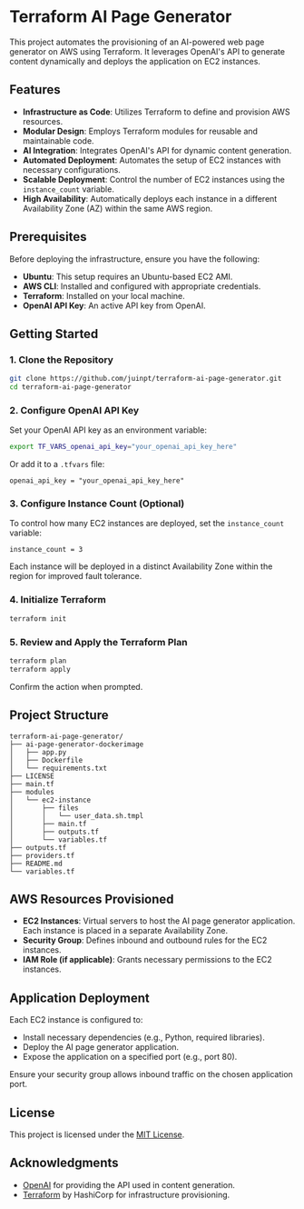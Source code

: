 
# Terraform AI Page Generator

This project automates the provisioning of an AI-powered web page generator on AWS using Terraform. It leverages OpenAI's API to generate content dynamically and deploys the application on EC2 instances.

## Features

- **Infrastructure as Code**: Utilizes Terraform to define and provision AWS resources.
- **Modular Design**: Employs Terraform modules for reusable and maintainable code.
- **AI Integration**: Integrates OpenAI's API for dynamic content generation.
- **Automated Deployment**: Automates the setup of EC2 instances with necessary configurations.
- **Scalable Deployment**: Control the number of EC2 instances using the `instance_count` variable.
- **High Availability**: Automatically deploys each instance in a different Availability Zone (AZ) within the same AWS region.

## Prerequisites

Before deploying the infrastructure, ensure you have the following:

- **Ubuntu**: This setup requires an Ubuntu-based EC2 AMI.
- **AWS CLI**: Installed and configured with appropriate credentials.
- **Terraform**: Installed on your local machine.
- **OpenAI API Key**: An active API key from OpenAI.

## Getting Started

### 1. Clone the Repository

```bash
git clone https://github.com/juinpt/terraform-ai-page-generator.git
cd terraform-ai-page-generator
```

### 2. Configure OpenAI API Key

Set your OpenAI API key as an environment variable:

```bash
export TF_VARS_openai_api_key="your_openai_api_key_here"
```

Or add it to a `.tfvars` file:

```hcl
openai_api_key = "your_openai_api_key_here"
```

### 3. Configure Instance Count (Optional)

To control how many EC2 instances are deployed, set the `instance_count` variable:

```hcl
instance_count = 3
```

Each instance will be deployed in a distinct Availability Zone within the region for improved fault tolerance.

### 4. Initialize Terraform

```bash
terraform init
```

### 5. Review and Apply the Terraform Plan

```bash
terraform plan
terraform apply
```

Confirm the action when prompted.

## Project Structure

```
terraform-ai-page-generator/
├── ai-page-generator-dockerimage
│   ├── app.py
│   ├── Dockerfile
│   └── requirements.txt
├── LICENSE
├── main.tf
├── modules
│   └── ec2-instance
│       ├── files
│       │   └── user_data.sh.tmpl
│       ├── main.tf
│       ├── outputs.tf
│       └── variables.tf
├── outputs.tf
├── providers.tf
├── README.md
└── variables.tf
```

## AWS Resources Provisioned

- **EC2 Instances**: Virtual servers to host the AI page generator application. Each instance is placed in a separate Availability Zone.
- **Security Group**: Defines inbound and outbound rules for the EC2 instances.
- **IAM Role (if applicable)**: Grants necessary permissions to the EC2 instances.

## Application Deployment

Each EC2 instance is configured to:

- Install necessary dependencies (e.g., Python, required libraries).
- Deploy the AI page generator application.
- Expose the application on a specified port (e.g., port 80).

Ensure your security group allows inbound traffic on the chosen application port.

## License

This project is licensed under the [MIT License](LICENSE).

## Acknowledgments

- [OpenAI](https://openai.com/) for providing the API used in content generation.
- [Terraform](https://www.terraform.io/) by HashiCorp for infrastructure provisioning.
